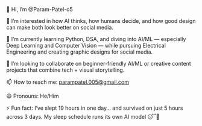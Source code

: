 👋 Hi, I’m @Param-Patel-o5

👀 I’m interested in how AI thinks, how humans decide, and how good design can make both look better on social media.

🌱 I’m currently learning Python, DSA, and diving into AI/ML — especially Deep Learning and Computer Vision — while pursuing Electrical Engineering and creating graphic designs for social media.

💞️ I’m looking to collaborate on beginner-friendly AI/ML or creative content projects that combine tech + visual storytelling.

📫 How to reach me: parampatel.005@gmail.com

😄 Pronouns: He/Him

⚡ Fun fact: I’ve slept 19 hours in one day… and survived on just 5 hours across 3 days. My sleep schedule runs its own AI model 😴🤖
